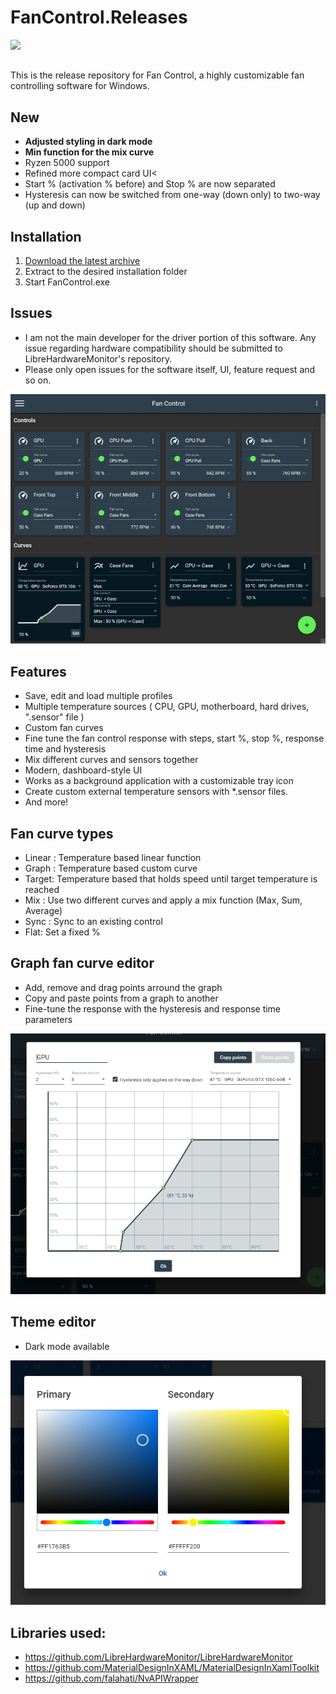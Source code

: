 # FanControl.Releases

[<img src="https://www.paypalobjects.com/webstatic/mktg/logo/pp_cc_mark_37x23.jpg">](https://www.paypal.com/cgi-bin/webscr?cmd=_donations&business=N4JPSTUQHRJM8&currency_code=USD&source=url&item_name=Fan+Control)
##
This is the release repository for Fan Control, a highly customizable fan controlling software for Windows.

## New

* <b>Adjusted styling in dark mode</b>
* <b>Min function for the mix curve</b>
* Ryzen 5000 support
* Refined more compact card UI<
* Start % (activation % before) and Stop % are now separated
* Hysteresis can now be switched from one-way (down only) to two-way (up and down)

## Installation

1. [Download the latest archive](/FanControl.zip?raw=true)
2. Extract to the desired installation folder
3. Start FanControl.exe

## Issues

* I am not the main developer for the driver portion of this software. Any issue regarding hardware compatibility should be submitted to LibreHardwareMonitor's repository.
* Please only open issues for the software itself, UI, feature request and so on.

![Fan Control](Images/MainUI.png)

## Features

* Save, edit and load multiple profiles
* Multiple temperature sources ( CPU, GPU, motherboard, hard drives, ".sensor" file )
* Custom fan curves
* Fine tune the fan control response with steps, start %, stop %, response time and hysteresis
* Mix different curves and sensors together
* Modern, dashboard-style UI
* Works as a background application with a customizable tray icon
* Create custom external temperature sensors with *.sensor files.
* And more!

## Fan curve types

* Linear : Temperature based linear function
* Graph : Temperature based custom curve
* Target: Temperature based that holds speed until target temperature is reached
* Mix : Use two different curves and apply a mix function (Max, Sum, Average)
* Sync : Sync to an existing control
* Flat: Set a fixed %

## Graph fan curve editor

* Add, remove and drag points arround the graph
* Copy and paste points from a graph to another
* Fine-tune the response with the hysteresis and response time parameters

![Fan Control](Images/GraphDialog.png)

## Theme editor

* Dark mode available

![Fan Control](Images/ColorsDialog.png)

## Libraries used:
* https://github.com/LibreHardwareMonitor/LibreHardwareMonitor
* https://github.com/MaterialDesignInXAML/MaterialDesignInXamlToolkit
* https://github.com/falahati/NvAPIWrapper